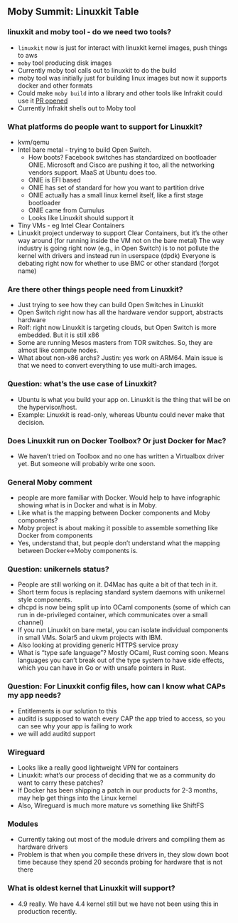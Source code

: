 ## Moby Summit:  Linuxkit Table

### linuxkit and moby tool - do we need two tools?
- `linuxkit` now is just for interact with linuxkit kernel images, push things to aws
- `moby` tool producing disk images
- Currently moby tool calls out to linuxkit to do the build
- moby tool was initially just for building linux images but now it supports docker and other formats
- Could make `moby build` into a library and other tools like Infrakit could use it [PR opened](https://github.com/moby/tool/pull/91)
- Currently Infrakit shells out to Moby tool

### What platforms do people want to support for Linuxkit?
- kvm/qemu
- Intel bare metal - trying to build Open Switch.
  - How boots?  Facebook switches has standardized on bootloader ONIE.  Microsoft and Cisco are pushing it too, all the networking vendors support.  MaaS at Ubuntu does too.
  - ONIE is EFI based
  - ONIE has set of standard for how you want to partition drive
  - ONIE actually has a small linux kernel itself, like a first stage bootloader
  - ONIE came from Cumulus
  - Looks like Linuxkit should support it
- Tiny VMs - eg Intel Clear Containers
- Linuxkit project underway to support Clear Containers, but it’s the other way around (for running inside the VM not on the bare metal)
The way industry is going right now (e.g., in Open Switch) is to not pollute the kernel with drivers and instead run in userspace (dpdk)
Everyone is debating right now for whether to use BMC or other standard (forgot name)

### Are there other things people need from Linuxkit?
- Just trying to see how they can build Open Switches in Linuxkit
- Open Switch right now has all the hardware vendor support, abstracts hardware
- Rolf:  right now Linuxkit is targeting clouds, but Open Switch is more embedded. But it is still x86
- Some are running Mesos masters from TOR switches.  So, they are almost like compute nodes.
- What about non-x86 archs? Justin:  yes work on ARM64.  Main issue is that we need to convert everything to use multi-arch images.

### Question:  what’s the use case of Linuxkit?
- Ubuntu is what you build your app on.  Linuxkit is the thing that will be on the hypervisor/host.
- Example:  Linuxkit is read-only, whereas Ubuntu could never make that decision.

### Does Linuxkit run on Docker Toolbox?  Or just Docker for Mac?
- We haven’t tried on Toolbox and no one has written a Virtualbox driver yet. But someone will probably write one soon.

### General Moby comment
- people are more familiar with Docker.  Would help to have infographic showing what is in Docker and what is in Moby.
- Like what is the mapping between Docker components and Moby components?
- Moby project is about making it possible to assemble something like Docker from components
- Yes, understand that, but people don’t understand what the mapping between Docker<->Moby components is.

### Question:  unikernels status?
- People are still working on it.  D4Mac has quite a bit of that tech in it.
- Short term focus is replacing standard system daemons with unikernel style components.
- dhcpd is now being split up into OCaml components (some of which can run in de-privileged container, which communicates over a small channel)
- If you run Linuxkit on bare metal, you can isolate individual components in small VMs.  Solar5 and ukvm projects with IBM.
- Also looking at providing generic HTTPS service proxy
- What is “type safe language”?  Mostly OCaml, Rust coming soon.  Means languages you can’t break out of the type system to have side effects, which you can have in Go or with unsafe pointers in Rust.

### Question:  For Linuxkit config files, how can I know what CAPs my app needs?
- Entitlements is our solution to this
- auditd is supposed to watch every CAP the app tried to access, so you can see why your app is failing to work
- we will add auditd support

### Wireguard
- Looks like a really good lightweight VPN for containers
- Linuxkit:  what’s our process of deciding that we as a community do want to carry these patches?
- If Docker has been shipping a patch in our products for 2-3 months, may help get things into the Linux kernel
- Also, Wireguard is much more mature vs something like ShiftFS

### Modules
- Currently taking out most of the module drivers and compiling them as hardware drivers
- Problem is that when you compile these drivers in, they slow down boot time because they spend 20 seconds probing for hardware that is not there

### What is oldest kernel that Linuxkit will support?
- 4.9 really. We have 4.4 kernel still but we have not been using this in production recently.
